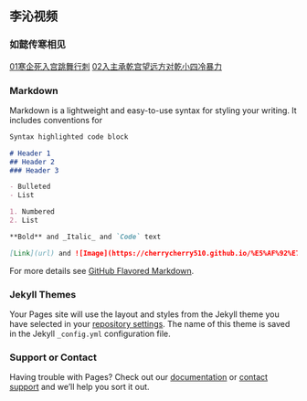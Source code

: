## 李沁视频

### 如懿传寒相见

[01寒企死入宫跳舞行刺](https://pan.baidu.com/s/1LYSjA9RQkE5cQjfIfKNiEQ)
[02入主承乾宫望远方对乾小四冷暴力](https://pan.baidu.com/s/1WMMXg3nInfIpHemVthwOKw)
### Markdown

Markdown is a lightweight and easy-to-use syntax for styling your writing. It includes conventions for

```markdown
Syntax highlighted code block

# Header 1
## Header 2
### Header 3

- Bulleted
- List

1. Numbered
2. List

**Bold** and _Italic_ and `Code` text

[Link](url) and ![Image](https://cherrycherry510.github.io/%E5%AF%92%E7%9B%B8%E8%A7%81.jpg)
```

For more details see [GitHub Flavored Markdown](https://guides.github.com/features/mastering-markdown/).

### Jekyll Themes

Your Pages site will use the layout and styles from the Jekyll theme you have selected in your [repository settings](https://github.com/CherryCherry510/CherryCherry510.github.io/settings). The name of this theme is saved in the Jekyll `_config.yml` configuration file.

### Support or Contact

Having trouble with Pages? Check out our [documentation](https://help.github.com/categories/github-pages-basics/) or [contact support](https://github.com/contact) and we’ll help you sort it out.
